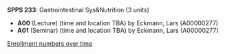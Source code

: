 **SPPS 233**: Gastrointestinal Sys&Nutrition (3 units)

- **A00** (Lecture) (time and location TBA) by Eckmann, Lars (A00000277)
- **A01** (Seminar) (time and location TBA) by Eckmann, Lars (A00000277)

[Enrollment numbers over time](./SPPS233.tsv)
